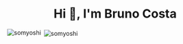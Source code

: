 <h1 align="center">Hi 👋, I'm Bruno Costa</h1>

<!--
**somyoshi/somyoshi** is a ✨ _special_ ✨ repository because its `README.md` (this file) appears on your GitHub profile.

Here are some ideas to get you started:

- 🔭 I’m currently working on ...
- 🌱 I’m currently learning ...
- 👯 I’m looking to collaborate on ...
- 🤔 I’m looking for help with ...
- 💬 Ask me about ...
- 📫 How to reach me: ...
- 😄 Pronouns: ...
- ⚡ Fun fact: ...
-->

<p><img align="left" src="https://github-readme-stats.vercel.app/api/top-langs/?username=somyoshi&layout=compact&hide=html" alt="somyoshi" /></p>

<p>&nbsp;<img align="center" src="https://github-readme-stats.vercel.app/api?username=somyoshi&show_icons=true" alt="somyoshi" /></p>
